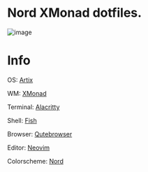 # Nord XMonad dotfiles.

![image](https://user-images.githubusercontent.com/65955464/133566032-ec18cffa-5159-42f8-81d5-8e234de9aea9.png)

# Info

OS: [Artix](https://artixlinux.org/)

WM: [XMonad](https://xmonad.org/)

Terminal: [Alacritty](https://github.com/alacritty/alacritty)

Shell: [Fish](https://fishshell.com/)

Browser: [Qutebrowser](https://qutebrowser.org/)

Editor: [Neovim](https://neovim.io/)

Colorscheme: [Nord](https://www.nordtheme.com/)
